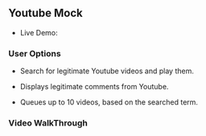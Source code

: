 

## Youtube Mock

- Live Demo: 

### User Options

- Search for legitimate Youtube videos and play them.

- Displays legitimate comments from Youtube.

- Queues up to 10 videos, based on the searched term.

### Video WalkThrough


